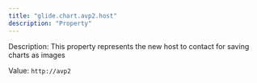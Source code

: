 ```yaml
---
title: "glide.chart.avp2.host"
description: "Property"
---
```


Description: This property represents the new host to contact for saving charts as images

Value: `http://avp2`
